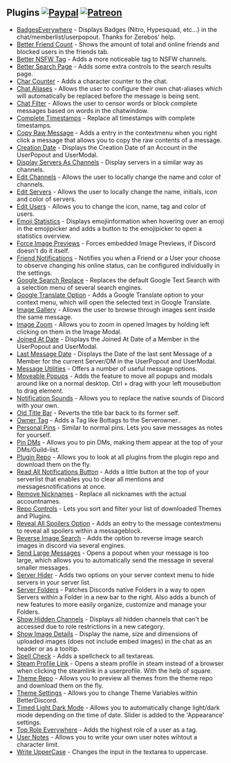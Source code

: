 ## Plugins [![Paypal][paypal-badge]][paypal-link] [![Patreon][patreon-badge]][patreon-link]

[paypal-badge]: https://img.shields.io/badge/Paypal-Donate!-%23003087.svg?logo=paypal&style=flat
[paypal-link]: https://paypal.me/MircoWittrien

[patreon-badge]: https://img.shields.io/badge/Patreon-Support!-%23F96854.svg?logo=patreon&style=flat
[patreon-link]: https://patreon.com/MircoWittrien

 - [BadgesEverywhere](https://github.com/ShasWHITE/BetterDiscordAddons-master/tree/master/BetterDiscordAddons-master/Plugins/BadgesEverywhere) - Displays Badges (Nitro, Hypesquad, etc...) in the chat/memberlist/userpopout. Thanks for Zerebos' help.
 - [Better Friend Count](https://github.com/ShasWHITE/BetterDiscordAddons-master/tree/master/BetterDiscordAddons-master/Plugins/BetterFriendCount) - Shows the amount of total and online friends and blocked users in the friends tab.
 - [Better NSFW Tag](https://github.com/ShasWHITE/BetterDiscordAddons-master/tree/master/BetterDiscordAddons-master/Plugins/BetterNsfwTag) - Adds a more noticeable tag to NSFW channels.
 - [Better Search Page](https://github.com/ShasWHITE/BetterDiscordAddons-master/tree/master/BetterDiscordAddons-master/Plugins/BetterSearchPage) - Adds some extra controls to the search results page.
 - [Char Counter](https://github.com/ShasWHITE/BetterDiscordAddons-master/tree/master/BetterDiscordAddons-master/Plugins/CharCounter) - Adds a character counter to the chat.
 - [Chat Aliases](https://github.com/ShasWHITE/BetterDiscordAddons-master/tree/master/BetterDiscordAddons-master/Plugins/ChatAliases) - Allows the user to configure their own chat-aliases which will automatically be replaced before the message is being sent.
 - [Chat Filter](https://github.com/ShasWHITE/BetterDiscordAddons-master/tree/master/BetterDiscordAddons-master/Plugins/ChatFilter) - Allows the user to censor words or block complete messages based on words in the chatwindow.
 - [Complete Timestamps](https://github.com/ShasWHITE/BetterDiscordAddons-master/tree/master/BetterDiscordAddons-master/Plugins/CompleteTimestamps) - Replace all timestamps with complete timestamps.
 - [Copy Raw Message](https://github.com/ShasWHITE/BetterDiscordAddons-master/tree/master/BetterDiscordAddons-master/Plugins/CopyRawMessage) - Adds a entry in the contextmenu when you right click a message that allows you to copy the raw contents of a message.
 - [Creation Date](https://github.com/ShasWHITE/BetterDiscordAddons-master/tree/master/BetterDiscordAddons-master/Plugins/CreationDate) - Displays the Creation Date of an Account in the UserPopout and UserModal.
 - [Display Servers As Channels](https://github.com/ShasWHITE/BetterDiscordAddons-master/tree/master/BetterDiscordAddons-master/Plugins/DisplayServersAsChannels) - Display servers in a similar way as channels.
 - [Edit Channels](https://github.com/ShasWHITE/BetterDiscordAddons-master/tree/master/BetterDiscordAddons-master/Plugins/EditChannels) - Allows the user to locally change the name and color of channels.
 - [Edit Servers](https://github.com/ShasWHITE/BetterDiscordAddons-master/tree/master/BetterDiscordAddons-master/Plugins/EditServers) - Allows the user to locally change the name, initials, icon and color of servers.
 - [Edit Users](https://github.com/ShasWHITE/BetterDiscordAddons-master/tree/master/BetterDiscordAddons-master/Plugins/EditUsers) - Allows you to change the icon, name, tag and color of users.
 - [Emoji Statistics](https://github.com/ShasWHITE/BetterDiscordAddons-master/tree/master/BetterDiscordAddons-master/Plugins/EmojiStatistics) - Displays emojiinformation when hovering over an emoji in the emojipicker and adds a button to the emojipicker to open a statistics overview.
 - [Force Image Previews](https://github.com/ShasWHITE/BetterDiscordAddons-master/tree/master/BetterDiscordAddons-master/Plugins/ForceImagePreviews) - Forces embedded Image Previews, if Discord doesn't do it itself.
 - [Friend Notifications](https://github.com/ShasWHITE/BetterDiscordAddons-master/tree/master/BetterDiscordAddons-master/Plugins/FriendNotifications) - Notifies you when a Friend or a User your choose to observe changing his online status, can be configured individually in the settings.
 - [Google Search Replace](https://github.com/ShasWHITE/BetterDiscordAddons-master/tree/master/BetterDiscordAddons-master/Plugins/GoogleSearchReplace) - Replaces the default Google Text Search with a selection menu of several search engines.
 - [Google Translate Option](https://github.com/ShasWHITE/BetterDiscordAddons-master/tree/master/BetterDiscordAddons-master/Plugins/GoogleTranslateOption) - Adds a Google Translate option to your context menu, which will open the selected text in Google Translate.
 - [Image Gallery](https://github.com/ShasWHITE/BetterDiscordAddons-master/tree/master/BetterDiscordAddons-master/Plugins/ImageGallery) - Allows the user to browse through images sent inside the same message.
 - [Image Zoom](https://github.com/ShasWHITE/BetterDiscordAddons-master/tree/master/BetterDiscordAddons-master/Plugins/ImageZoom) - Allows you to zoom in opened Images by holding left clicking on them in the Image Modal.
 - [Joined At Date](https://github.com/ShasWHITE/BetterDiscordAddons-master/tree/master/BetterDiscordAddons-master/Plugins/JoinedAtDate) - Displays the Joined At Date of a Member in the UserPopout and UserModal.
 - [Last Message Date](https://github.com/ShasWHITE/BetterDiscordAddons-master/tree/master/BetterDiscordAddons-master/Plugins/LastMessageDate) - Displays the Date of the last sent Message of a Member for the current Server/DM in the UserPopout and UserModal.
 - [Message Utilities](https://github.com/ShasWHITE/BetterDiscordAddons-master/tree/master/BetterDiscordAddons-master/Plugins/MessageUtilities) - Offers a number of useful message options.
 - [Moveable Popups](https://github.com/ShasWHITE/BetterDiscordAddons-master/tree/master/BetterDiscordAddons-master/Plugins/MoveablePopups) - Adds the feature to move all popups and modals around like on a normal desktop. Ctrl + drag with your left mousebutton to drag element.
 - [Notification Sounds](https://github.com/ShasWHITE/BetterDiscordAddons-master/tree/master/BetterDiscordAddons-master/Plugins/NotificationSounds) - Allows you to replace the native sounds of Discord with your own.
 - [Old Title Bar](https://github.com/ShasWHITE/BetterDiscordAddons-master/tree/master/BetterDiscordAddons-master/Plugins/OldTitleBar) - Reverts the title bar back to its former self.
 - [Owner Tag](https://github.com/ShasWHITE/BetterDiscordAddons-master/tree/master/BetterDiscordAddons-master/Plugins/OwnerTag) - Adds a Tag like Bottags to the Serverowner..
 - [Personal Pins](https://github.com/ShasWHITE/BetterDiscordAddons-master/tree/master/BetterDiscordAddons-master/Plugins/PersonalPins) - Similar to normal pins. Lets you save messages as notes for yourself.
 - [Pin DMs](https://github.com/ShasWHITE/BetterDiscordAddons-master/tree/master/BetterDiscordAddons-master/Plugins/PinDMs) - Allows you to pin DMs, making them appear at the top of your DMs/Guild-list.
 - [Plugin Repo](https://github.com/ShasWHITE/BetterDiscordAddons-master/tree/master/BetterDiscordAddons-master/Plugins/PluginRepo) - Allows you to look at all plugins from the plugin repo and download them on the fly.
 - [Read All Notifications Button](https://github.com/ShasWHITE/BetterDiscordAddons-master/tree/master/BetterDiscordAddons-master/Plugins/ReadAllNotificationsButton) - Adds a little button at the top of your serverlist that enables you to clear all mentions and messagesnotifications at once.
 - [Remove Nicknames](https://github.com/ShasWHITE/BetterDiscordAddons-master/tree/master/BetterDiscordAddons-master/Plugins/RemoveNicknames) - Replace all nicknames with the actual accountnames.
 - [Repo Controls](https://github.com/ShasWHITE/BetterDiscordAddons-master/tree/master/BetterDiscordAddons-master/Plugins/RepoControls) - Lets you sort and filter your list of downloaded Themes and Plugins.
 - [Reveal All Spoilers Option](https://github.com/ShasWHITE/BetterDiscordAddons-master/tree/master/BetterDiscordAddons-master/Plugins/RevealAllSpoilersOption) - Adds an entry to the message contextmenu to reveal all spoilers within a messageblock.
 - [Reverse Image Search](https://github.com/ShasWHITE/BetterDiscordAddons-master/tree/master/BetterDiscordAddons-master/Plugins/ReverseImageSearch) - Adds the option to reverse image search images in discord via several engines.
 - [Send Large Messages](https://github.com/ShasWHITE/BetterDiscordAddons-master/tree/master/BetterDiscordAddons-master/Plugins/SendLargeMessages) - Opens a popout when your message is too large, which allows you to automatically send the message in several smaller messages.
 - [Server Hider](https://github.com/ShasWHITE/BetterDiscordAddons-master/tree/master/BetterDiscordAddons-master/Plugins/ServerHider) - Adds two options on your server context menu to hide servers in your server list.
 - [Server Folders](https://github.com/ShasWHITE/BetterDiscordAddons-master/tree/master/BetterDiscordAddons-master/Plugins/ServerFolders) - Patches Discords native Folders in a way to open Servers within a Folder in a new bar to the right. Also adds a bunch of new features to more easily organize, customize and manage your Folders.
 - [Show Hidden Channels](https://github.com/ShasWHITE/BetterDiscordAddons-master/tree/master/BetterDiscordAddons-master/Plugins/ShowHiddenChannels) - Displays all hidden channels that can't be accessed due to role restrictions in a new category.
 - [Show Image Details](https://github.com/ShasWHITE/BetterDiscordAddons-master/tree/master/BetterDiscordAddons-master/Plugins/ShowImageDetails) - Display the name, size and dimensions of uploaded images (does not include embed images) in the chat as an header or as a tooltip.
 - [Spell Check](https://github.com/ShasWHITE/BetterDiscordAddons-master/tree/master/BetterDiscordAddons-master/Plugins/SpellCheck) - Adds a spellcheck to all textareas.
 - [Steam Profile Link](https://github.com/ShasWHITE/BetterDiscordAddons-master/tree/master/BetterDiscordAddons-master/Plugins/SteamProfileLink) - Opens a steam profile in steam instead of a browser when clicking the steamlink in a userprofile. With the help of square.
 - [Theme Repo](https://github.com/ShasWHITE/BetterDiscordAddons-master/tree/master/BetterDiscordAddons-master/Plugins/ThemeRepo) - Allows you to preview all themes from the theme repo and download them on the fly.
 - [Theme Settings](https://github.com/ShasWHITE/BetterDiscordAddons-master/tree/master/BetterDiscordAddons-master/Plugins/ThemeSettings) - Allows you to change Theme Variables within BetterDiscord.
 - [Timed Light Dark Mode](https://github.com/ShasWHITE/BetterDiscordAddons-master/tree/master/BetterDiscordAddons-master/Plugins/TimedLightDarkMode) - Allows you to automatically change light/dark mode depending on the time of date. Slider is added to the 'Appearance' settings.
 - [Top Role Everywhere](https://github.com/ShasWHITE/BetterDiscordAddons-master/tree/master/BetterDiscordAddons-master/Plugins/TopRoleEverywhere) - Adds the highest role of a user as a tag.
 - [User Notes](https://github.com/ShasWHITE/BetterDiscordAddons-master/tree/master/BetterDiscordAddons-master/Plugins/UserNotes) - Allows you to write your own user notes wihtout a character limit.
 - [Write UpperCase](https://github.com/ShasWHITE/BetterDiscordAddons-master/tree/master/BetterDiscordAddons-master/Plugins/WriteUpperCase) - Changes the input in the textarea to uppercase.